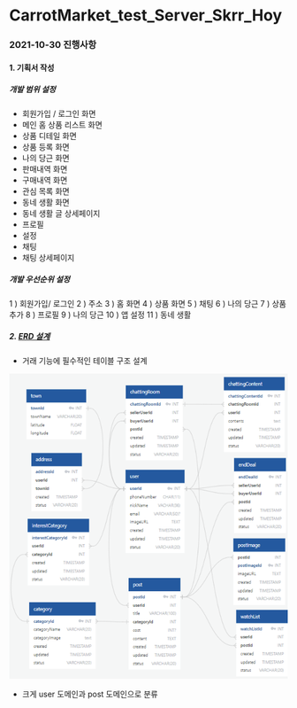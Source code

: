# CarrotMarket_test_Server_Skrr_Hoy

### 2021-10-30 진행사항

#### 1. 기획서 작성

##### 개발 범위 설정

- 회원가입 / 로그인 화면
- 메인 홈 상품 리스트 화면
- 상품 디테일 화면
- 상품 등록 화면
- 나의 당근 화면
- 판매내역 화면
- 구매내역 화면
- 관심 목록 화면
- 동네 생활 화면
- 동네 생활 글 상세페이지
- 프로필
- 설정
- 채팅
- 채팅 상세페이지
  <br>

##### 개발 우선순위 설정

1 ) 회원가입/ 로그인
2 ) 주소
3 ) 홈 화면
4 ) 상품 화면
5 ) 채팅
6 ) 나의 당근
7 ) 상품 추가
8 ) 프로필
9 ) 나의 당근
10 ) 앱 설정
11 ) 동네 생활
<br>

##### 2. [ERD 설계](https://app.quickdatabasediagrams.com/#/d/YWyh7C)

- 거래 기능에 필수적인 테이블 구조 설계

![ERD 구조](images/최초erd.png)

- 크게 user 도메인과 post 도메인으로 분류
